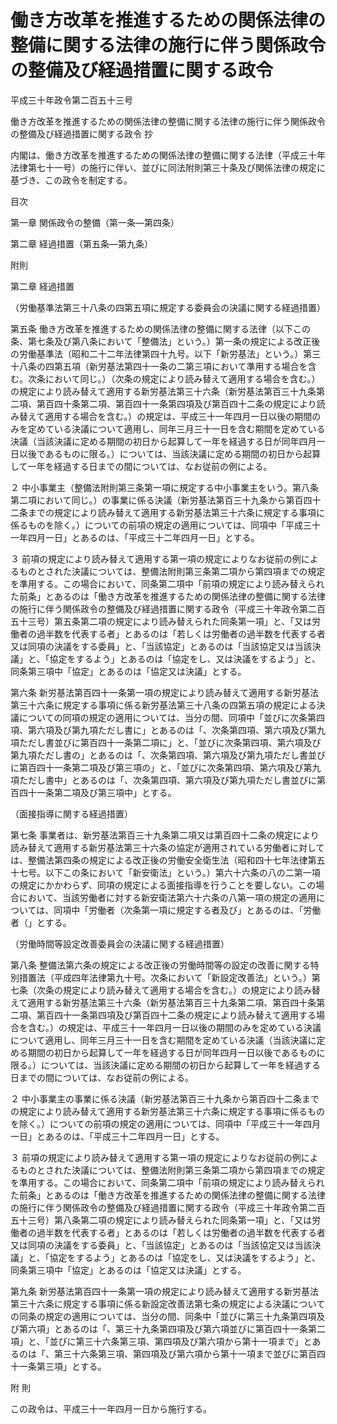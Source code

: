 # 働き方改革を推進するための関係法律の整備に関する法律の施行に伴う関係政令の整備及び経過措置に関する政令

平成三十年政令第二百五十三号

働き方改革を推進するための関係法律の整備に関する法律の施行に伴う関係政令の整備及び経過措置に関する政令 抄

内閣は、働き方改革を推進するための関係法律の整備に関する法律（平成三十年法律第七十一号）の施行に伴い、並びに同法附則第三十条及び関係法律の規定に基づき、この政令を制定する。

目次

第一章 関係政令の整備（第一条―第四条）

第二章 経過措置（第五条―第九条）

附則

第二章 経過措置

（労働基準法第三十八条の四第五項に規定する委員会の決議に関する経過措置）

第五条 働き方改革を推進するための関係法律の整備に関する法律（以下この条、第七条及び第八条において「整備法」という。）第一条の規定による改正後の労働基準法（昭和二十二年法律第四十九号。以下「新労基法」という。）第三十八条の四第五項（新労基法第四十一条の二第三項において準用する場合を含む。次条において同じ。）（次条の規定により読み替えて適用する場合を含む。）の規定により読み替えて適用する新労基法第三十六条（新労基法第百三十九条第二項、第百四十条第二項、第百四十一条第四項及び第百四十二条の規定により読み替えて適用する場合を含む。）の規定は、平成三十一年四月一日以後の期間のみを定めている決議について適用し、同年三月三十一日を含む期間を定めている決議（当該決議に定める期間の初日から起算して一年を経過する日が同年四月一日以後であるものに限る。）については、当該決議に定める期間の初日から起算して一年を経過する日までの間については、なお従前の例による。

２ 中小事業主（整備法附則第三条第一項に規定する中小事業主をいう。第八条第二項において同じ。）の事業に係る決議（新労基法第百三十九条から第百四十二条までの規定により読み替えて適用する新労基法第三十六条に規定する事項に係るものを除く。）についての前項の規定の適用については、同項中「平成三十一年四月一日」とあるのは、「平成三十二年四月一日」とする。

３ 前項の規定により読み替えて適用する第一項の規定によりなお従前の例によるものとされた決議については、整備法附則第三条第二項から第四項までの規定を準用する。この場合において、同条第二項中「前項の規定により読み替えられた前条」とあるのは「働き方改革を推進するための関係法律の整備に関する法律の施行に伴う関係政令の整備及び経過措置に関する政令（平成三十年政令第二百五十三号）第五条第二項の規定により読み替えられた同条第一項」と、「又は労働者の過半数を代表する者」とあるのは「若しくは労働者の過半数を代表する者又は同項の決議をする委員」と、「当該協定」とあるのは「当該協定又は当該決議」と、「協定をするよう」とあるのは「協定をし、又は決議をするよう」と、同条第三項中「協定」とあるのは「協定又は決議」とする。

第六条 新労基法第百四十一条第一項の規定により読み替えて適用する新労基法第三十六条に規定する事項に係る新労基法第三十八条の四第五項の規定による決議についての同項の規定の適用については、当分の間、同項中「並びに次条第四項、第六項及び第九項ただし書に」とあるのは「、次条第四項、第六項及び第九項ただし書並びに第百四十一条第二項に」と、「並びに次条第四項、第六項及び第九項ただし書の」とあるのは「、次条第四項、第六項及び第九項ただし書並びに第百四十一条第二項及び第三項の」と、「並びに次条第四項、第六項及び第九項ただし書中」とあるのは「、次条第四項、第六項及び第九項ただし書並びに第百四十一条第二項及び第三項中」とする。

（面接指導に関する経過措置）

第七条 事業者は、新労基法第百三十九条第二項又は第百四十二条の規定により読み替えて適用する新労基法第三十六条の協定が適用されている労働者に対しては、整備法第四条の規定による改正後の労働安全衛生法（昭和四十七年法律第五十七号。以下この条において「新安衛法」という。）第六十六条の八の二第一項の規定にかかわらず、同項の規定による面接指導を行うことを要しない。この場合において、当該労働者に対する新安衛法第六十六条の八第一項の規定の適用については、同項中「労働者（次条第一項に規定する者及び」とあるのは、「労働者（」とする。

（労働時間等設定改善委員会の決議に関する経過措置）

第八条 整備法第六条の規定による改正後の労働時間等の設定の改善に関する特別措置法（平成四年法律第九十号。次条において「新設定改善法」という。）第七条（次条の規定により読み替えて適用する場合を含む。）の規定により読み替えて適用する新労基法第三十六条（新労基法第百三十九条第二項、第百四十条第二項、第百四十一条第四項及び第百四十二条の規定により読み替えて適用する場合を含む。）の規定は、平成三十一年四月一日以後の期間のみを定めている決議について適用し、同年三月三十一日を含む期間を定めている決議（当該決議に定める期間の初日から起算して一年を経過する日が同年四月一日以後であるものに限る。）については、当該決議に定める期間の初日から起算して一年を経過する日までの間については、なお従前の例による。

２ 中小事業主の事業に係る決議（新労基法第百三十九条から第百四十二条までの規定により読み替えて適用する新労基法第三十六条に規定する事項に係るものを除く。）についての前項の規定の適用については、同項中「平成三十一年四月一日」とあるのは、「平成三十二年四月一日」とする。

３ 前項の規定により読み替えて適用する第一項の規定によりなお従前の例によるものとされた決議については、整備法附則第三条第二項から第四項までの規定を準用する。この場合において、同条第二項中「前項の規定により読み替えられた前条」とあるのは「働き方改革を推進するための関係法律の整備に関する法律の施行に伴う関係政令の整備及び経過措置に関する政令（平成三十年政令第二百五十三号）第八条第二項の規定により読み替えられた同条第一項」と、「又は労働者の過半数を代表する者」とあるのは「若しくは労働者の過半数を代表する者又は同項の決議をする委員」と、「当該協定」とあるのは「当該協定又は当該決議」と、「協定をするよう」とあるのは「協定をし、又は決議をするよう」と、同条第三項中「協定」とあるのは「協定又は決議」とする。

第九条 新労基法第百四十一条第一項の規定により読み替えて適用する新労基法第三十六条に規定する事項に係る新設定改善法第七条の規定による決議についての同条の規定の適用については、当分の間、同条中「並びに第三十九条第四項及び第六項」とあるのは「、第三十九条第四項及び第六項並びに第百四十一条第二項」と、「並びに第三十六条第三項、第四項及び第六項から第十一項まで」とあるのは「、第三十六条第三項、第四項及び第六項から第十一項まで並びに第百四十一条第三項」とする。

附 則

この政令は、平成三十一年四月一日から施行する。
